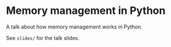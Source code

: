 # Memory management in Python

A talk about how memory management works in Python.

See `slides/` for the talk slides.
